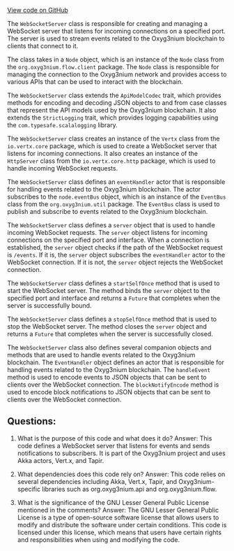 [View code on GitHub](https://github.com/oxyg3nium/oxyg3nium/app/src/main/scala/org/oxyg3nium/app/WebSocketServer.scala)

The `WebSocketServer` class is responsible for creating and managing a WebSocket server that listens for incoming connections on a specified port. The server is used to stream events related to the Oxyg3nium blockchain to clients that connect to it. 

The class takes in a `Node` object, which is an instance of the `Node` class from the `org.oxyg3nium.flow.client` package. The `Node` class is responsible for managing the connection to the Oxyg3nium network and provides access to various APIs that can be used to interact with the blockchain. 

The `WebSocketServer` class extends the `ApiModelCodec` trait, which provides methods for encoding and decoding JSON objects to and from case classes that represent the API models used by the Oxyg3nium blockchain. It also extends the `StrictLogging` trait, which provides logging capabilities using the `com.typesafe.scalalogging` library. 

The `WebSocketServer` class creates an instance of the `Vertx` class from the `io.vertx.core` package, which is used to create a WebSocket server that listens for incoming connections. It also creates an instance of the `HttpServer` class from the `io.vertx.core.http` package, which is used to handle incoming WebSocket requests. 

The `WebSocketServer` class defines an `eventHandler` actor that is responsible for handling events related to the Oxyg3nium blockchain. The actor subscribes to the `node.eventBus` object, which is an instance of the `EventBus` class from the `org.oxyg3nium.util` package. The `EventBus` class is used to publish and subscribe to events related to the Oxyg3nium blockchain. 

The `WebSocketServer` class defines a `server` object that is used to handle incoming WebSocket requests. The `server` object listens for incoming connections on the specified port and interface. When a connection is established, the `server` object checks if the path of the WebSocket request is `/events`. If it is, the `server` object subscribes the `eventHandler` actor to the WebSocket connection. If it is not, the `server` object rejects the WebSocket connection. 

The `WebSocketServer` class defines a `startSelfOnce` method that is used to start the WebSocket server. The method binds the `server` object to the specified port and interface and returns a `Future` that completes when the server is successfully bound. 

The `WebSocketServer` class defines a `stopSelfOnce` method that is used to stop the WebSocket server. The method closes the `server` object and returns a `Future` that completes when the server is successfully closed. 

The `WebSocketServer` class also defines several companion objects and methods that are used to handle events related to the Oxyg3nium blockchain. The `EventHandler` object defines an actor that is responsible for handling events related to the Oxyg3nium blockchain. The `handleEvent` method is used to encode events to JSON objects that can be sent to clients over the WebSocket connection. The `blockNotifyEncode` method is used to encode block notifications to JSON objects that can be sent to clients over the WebSocket connection.
## Questions: 
 1. What is the purpose of this code and what does it do?
   Answer: This code defines a WebSocket server that listens for events and sends notifications to subscribers. It is part of the Oxyg3nium project and uses Akka actors, Vert.x, and Tapir.

2. What dependencies does this code rely on?
   Answer: This code relies on several dependencies including Akka, Vert.x, Tapir, and Oxyg3nium-specific libraries such as org.oxyg3nium.api and org.oxyg3nium.flow.

3. What is the significance of the GNU Lesser General Public License mentioned in the comments?
   Answer: The GNU Lesser General Public License is a type of open-source software license that allows users to modify and distribute the software under certain conditions. This code is licensed under this license, which means that users have certain rights and responsibilities when using and modifying the code.